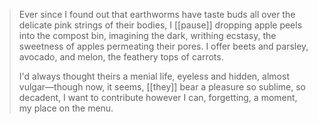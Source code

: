 >Ever since I found out that earthworms have taste buds all over the delicate pink strings of their bodies, I [[pause]] dropping apple peels into the compost bin, imagining the dark, writhing ecstasy, the sweetness of apples permeating their pores. I offer beets and parsley, avocado, and melon, the feathery tops of carrots.  
>
>I'd always thought theirs a menial life, eyeless and hidden, almost vulgar—though now, it seems, [[they]] bear a pleasure so sublime, so decadent, I want to contribute however I can, forgetting, a moment, my place on the menu.


